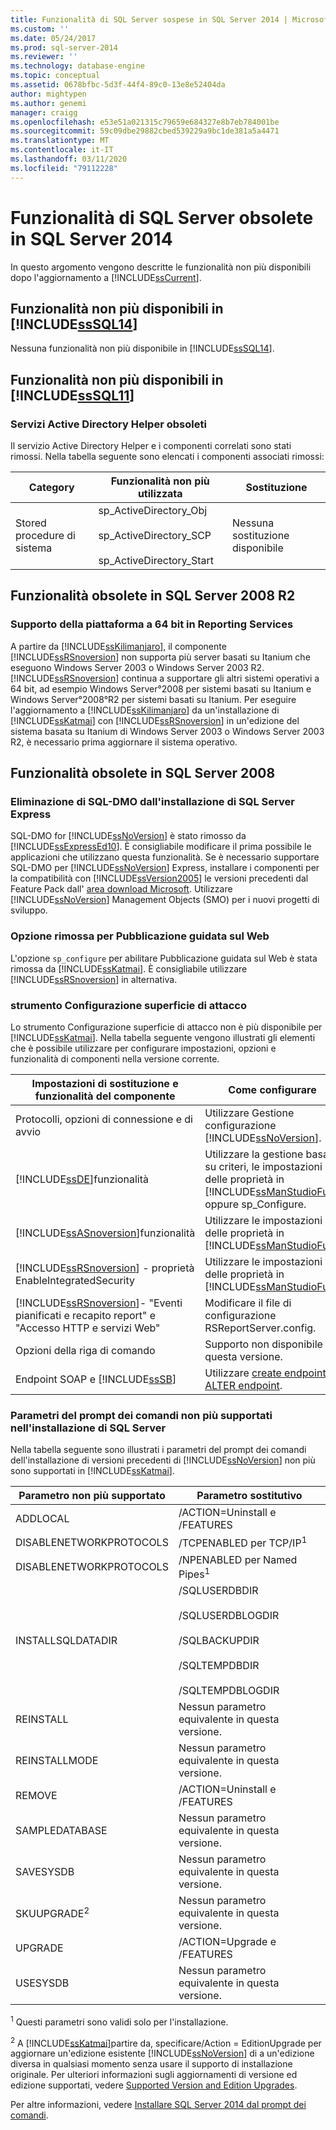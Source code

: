 ```yaml
---
title: Funzionalità di SQL Server sospese in SQL Server 2014 | Microsoft Docs
ms.custom: ''
ms.date: 05/24/2017
ms.prod: sql-server-2014
ms.reviewer: ''
ms.technology: database-engine
ms.topic: conceptual
ms.assetid: 0678bfbc-5d3f-44f4-89c0-13e8e52404da
author: mightypen
ms.author: genemi
manager: craigg
ms.openlocfilehash: e53e51a021315c79659e684327e8b7eb784001be
ms.sourcegitcommit: 59c09dbe29882cbed539229a9bc1de381a5a4471
ms.translationtype: MT
ms.contentlocale: it-IT
ms.lasthandoff: 03/11/2020
ms.locfileid: "79112228"
---
```

# <a name="discontinued-sql-server-features-in-sql-server-2014"></a>Funzionalità di SQL Server obsolete in SQL Server 2014
  In questo argomento vengono descritte le funzionalità non più disponibili dopo l'aggiornamento a [!INCLUDE[ssCurrent](../includes/sscurrent-md.md)].  
  
## <a name="discontinued-features-in-sssql14"></a>Funzionalità non più disponibili in [!INCLUDE[ssSQL14](../includes/sssql14-md.md)]  
 Nessuna funzionalità non più disponibile in [!INCLUDE[ssSQL14](../includes/sssql14-md.md)].  
  
## <a name="discontinued-features-in-sssql11"></a>Funzionalità non più disponibili in [!INCLUDE[ssSQL11](../includes/sssql11-md.md)]  
  
### <a name="discontinued-active-directory-helper-service"></a>Servizi Active Directory Helper obsoleti  
 Il servizio Active Directory Helper e i componenti correlati sono stati rimossi. Nella tabella seguente sono elencati i componenti associati rimossi:  
  
|Category|Funzionalità non più utilizzata|Sostituzione|  
|--------------|--------------------------|-----------------|  
|Stored procedure di sistema|sp_ActiveDirectory_Obj<br /><br /> sp_ActiveDirectory_SCP<br /><br /> sp_ActiveDirectory_Start|Nessuna sostituzione disponibile|  
  
## <a name="discontinued-features-in-sql-server-2008-r2"></a>Funzionalità obsolete in SQL Server 2008 R2  
  
### <a name="64-bit-platform-support-in-reporting-services"></a>Supporto della piattaforma a 64 bit in Reporting Services  
 A partire da [!INCLUDE[ssKilimanjaro](../includes/sskilimanjaro-md.md)], il componente [!INCLUDE[ssRSnoversion](../includes/ssrsnoversion-md.md)] non supporta più server basati su Itanium che eseguono Windows Server 2003 o Windows Server 2003 R2. 
  [!INCLUDE[ssRSnoversion](../includes/ssrsnoversion-md.md)] continua a supportare gli altri sistemi operativi a 64 bit, ad esempio Windows Server°2008 per sistemi basati su Itanium e Windows Server°2008°R2 per sistemi basati su Itanium. Per eseguire l'aggiornamento a [!INCLUDE[ssKilimanjaro](../includes/sskilimanjaro-md.md)] da un'installazione di [!INCLUDE[ssKatmai](../includes/sskatmai-md.md)] con [!INCLUDE[ssRSnoversion](../includes/ssrsnoversion-md.md)] in un'edizione del sistema basata su Itanium di Windows Server 2003 o Windows Server 2003 R2, è necessario prima aggiornare il sistema operativo.  
  
## <a name="discontinued-features-in-sql-server-2008"></a>Funzionalità obsolete in SQL Server 2008  
  
### <a name="discontinued-sql-dmo-from-sql-server-express-installation"></a>Eliminazione di SQL-DMO dall'installazione di SQL Server Express  
 SQL-DMO for [!INCLUDE[ssNoVersion](../includes/ssnoversion-md.md)] è stato rimosso da [!INCLUDE[ssExpressEd10](../includes/ssexpressed10-md.md)]. È consigliabile modificare il prima possibile le applicazioni che utilizzano questa funzionalità. Se è necessario supportare SQL-DMO per [!INCLUDE[ssNoVersion](../includes/ssnoversion-md.md)] Express, installare i componenti per la compatibilità con [!INCLUDE[ssVersion2005](../includes/ssversion2005-md.md)] le versioni precedenti dal Feature Pack dall' [area download Microsoft](https://www.microsoft.com/download/). Utilizzare [!INCLUDE[ssNoVersion](../includes/ssnoversion-md.md)] Management Objects (SMO) per i nuovi progetti di sviluppo.  
  
### <a name="discontinued-option-for-web-assistant"></a>Opzione rimossa per Pubblicazione guidata sul Web  
 L'opzione `sp_configure` per abilitare Pubblicazione guidata sul Web è stata rimossa da [!INCLUDE[ssKatmai](../includes/sskatmai-md.md)]. È consigliabile utilizzare [!INCLUDE[ssRSnoversion](../includes/ssrsnoversion-md.md)] in alternativa.  
  
### <a name="surface-area-configuration-tool"></a>strumento Configurazione superficie di attacco  
 Lo strumento Configurazione superficie di attacco non è più disponibile per [!INCLUDE[ssKatmai](../includes/sskatmai-md.md)]. Nella tabella seguente vengono illustrati gli elementi che è possibile utilizzare per configurare impostazioni, opzioni e funzionalità di componenti nella versione corrente.  
  
|Impostazioni di sostituzione e funzionalità del componente|Come configurare|  
|-------------------------------------------------|----------------------|  
|Protocolli, opzioni di connessione e di avvio|Utilizzare Gestione configurazione [!INCLUDE[ssNoVersion](../includes/ssnoversion-md.md)].|  
|[!INCLUDE[ssDE](../includes/ssde-md.md)]funzionalità|Utilizzare la gestione basata su criteri, le impostazioni delle proprietà in [!INCLUDE[ssManStudioFull](../includes/ssmanstudiofull-md.md)] oppure sp_Configure.|  
|[!INCLUDE[ssASnoversion](../includes/ssasnoversion-md.md)]funzionalità|Utilizzare le impostazioni delle proprietà in [!INCLUDE[ssManStudioFull](../includes/ssmanstudiofull-md.md)].|  
|[!INCLUDE[ssRSnoversion](../includes/ssrsnoversion-md.md)] - proprietà EnableIntegratedSecurity|Utilizzare le impostazioni delle proprietà in [!INCLUDE[ssManStudioFull](../includes/ssmanstudiofull-md.md)].|  
|[!INCLUDE[ssRSnoversion](../includes/ssrsnoversion-md.md)]- "Eventi pianificati e recapito report" e "Accesso HTTP e servizi Web"|Modificare il file di configurazione RSReportServer.config.|  
|Opzioni della riga di comando|Supporto non disponibile in questa versione.|  
|Endpoint SOAP e [!INCLUDE[ssSB](../includes/sssb-md.md)]|Utilizzare [create endpoint](/sql/t-sql/statements/create-endpoint-transact-sql)e [ALTER endpoint](/sql/t-sql/statements/alter-endpoint-transact-sql).|  
  
### <a name="discontinued-command-prompt-parameters-for-sql-server-setup"></a>Parametri del prompt dei comandi non più supportati nell'installazione di SQL Server  
 Nella tabella seguente sono illustrati i parametri del prompt dei comandi dell'installazione di versioni precedenti di [!INCLUDE[ssNoVersion](../includes/ssnoversion-md.md)] non più sono supportati in [!INCLUDE[ssKatmai](../includes/sskatmai-md.md)].  
  
|Parametro non più supportato|Parametro sostitutivo|  
|----------------------------|---------------------------|  
|ADDLOCAL|/ACTION=Uninstall e /FEATURES|  
|DISABLENETWORKPROTOCOLS|/TCPENABLED per TCP/IP<sup>1</sup>|  
|DISABLENETWORKPROTOCOLS|/NPENABLED per Named Pipes<sup>1</sup>|  
|INSTALLSQLDATADIR|/SQLUSERDBDIR<br /><br /> /SQLUSERDBLOGDIR<br /><br /> /SQLBACKUPDIR<br /><br /> /SQLTEMPDBDIR<br /><br /> /SQLTEMPDBLOGDIR|  
|REINSTALL|Nessun parametro equivalente in questa versione.|  
|REINSTALLMODE|Nessun parametro equivalente in questa versione.|  
|REMOVE|/ACTION=Uninstall e /FEATURES|  
|SAMPLEDATABASE|Nessun parametro equivalente in questa versione.|  
|SAVESYSDB|Nessun parametro equivalente in questa versione.|  
|SKUUPGRADE<sup>2</sup>|Nessun parametro equivalente in questa versione.|  
|UPGRADE|/ACTION=Upgrade e /FEATURES|  
|USESYSDB|Nessun parametro equivalente in questa versione.|  
  
 <sup>1</sup> Questi parametri sono validi solo per l'installazione.  
  
 <sup>2</sup> A [!INCLUDE[ssKatmai](../includes/sskatmai-md.md)]partire da, specificare/Action = EditionUpgrade per aggiornare un'edizione esistente [!INCLUDE[ssNoVersion](../includes/ssnoversion-md.md)] di a un'edizione diversa in qualsiasi momento senza usare il supporto di installazione originale. Per ulteriori informazioni sugli aggiornamenti di versione ed edizione supportati, vedere [Supported Version and Edition Upgrades](../database-engine/install-windows/supported-version-and-edition-upgrades.md).  
  
 Per altre informazioni, vedere [Installare SQL Server 2014 dal prompt dei comandi](../database-engine/install-windows/install-sql-server-from-the-command-prompt.md).  
  
  
